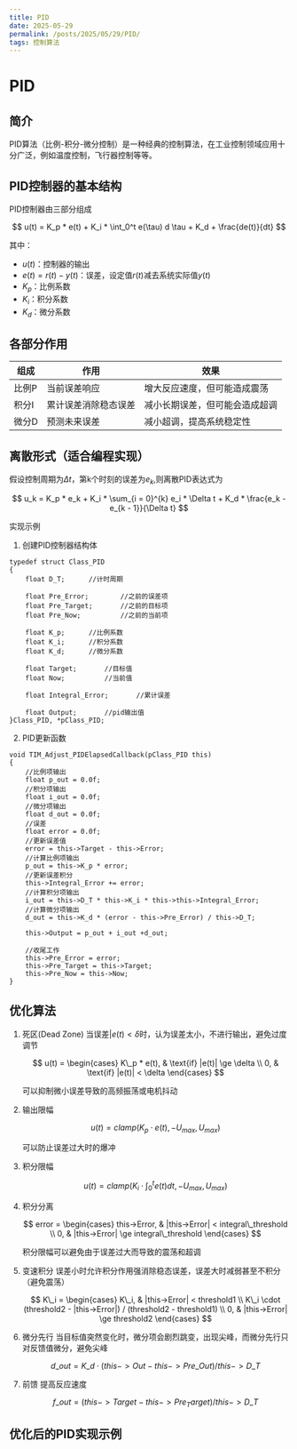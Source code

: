 ```yaml
---
title: PID
date: 2025-05-29
permalink: /posts/2025/05/29/PID/
tags: 控制算法
---
```


# PID
## 简介
PID算法（比例-积分-微分控制）是一种经典的控制算法，在工业控制领域应用十分广泛，例如温度控制，飞行器控制等等。
## PID控制器的基本结构
PID控制器由三部分组成

$$
u(t) = K_p *  e(t) + K_i * \int_0^t e(\tau) d \tau + K_d + \frac{de(t)}{dt}
$$

其中：
- $u(t)$：控制器的输出
- $e(t) = r(t) - y(t)$：误差，设定值$r(t)$减去系统实际值$y(t)$
- $K_p$：比例系数
- $K_i$：积分系数
- $K_d$：微分系数

## 各部分作用

|组成|作用|效果|
|---|---|---|
|比例P|当前误差响应|增大反应速度，但可能造成震荡|
|积分I|累计误差消除稳态误差|减小长期误差，但可能会造成超调|
|微分D|预测未来误差|减小超调，提高系统稳定性|

## 离散形式（适合编程实现）
假设控制周期为$\Delta t$，第k个时刻的误差为$e_k$,则离散PID表达式为

$$
u_k = K_p * e_k + K_i * \sum_{i = 0}^{k} e_i * \Delta t + K_d * \frac{e_k - e_{k - 1}}{\Delta t}
$$

实现示例
1. 创建PID控制器结构体
```
typedef struct Class_PID
{
    float D_T;      //计时周期

    float Pre_Error;        //之前的误差项        
    float Pre_Target;       //之前的目标项
    float Pre_Now;          //之前的当前项

    float K_p;      //比例系数
    float K_i;      //积分系数
    float K_d;      //微分系数

    float Target;       //目标值
    float Now;          //当前值

    float Integral_Error;       //累计误差

    float Output;       //pid输出值
}Class_PID, *pClass_PID;
```
2. PID更新函数
```
void TIM_Adjust_PIDElapsedCallback(pClass_PID this)
{
    //比例项输出
    float p_out = 0.0f;
    //积分项输出
    float i_out = 0.0f;
    //微分项输出
    float d_out = 0.0f;
    //误差
    float error = 0.0f;
    //更新误差值
    error = this->Target - this->Error;
    //计算比例项输出
    p_out = this->K_p * error;
    //更新误差积分
    this->Integral_Error += error;
    //计算积分项输出
    i_out = this->D_T * this->K_i * this->this->Integral_Error;
    //计算微分项输出
    d_out = this->K_d * (error - this->Pre_Error) / this->D_T;

    this->Output = p_out + i_out +d_out;

    //收尾工作
    this->Pre_Error = error;
    this->Pre_Target = this->Target;
    this->Pre_Now = this->Now;
}
```

## 优化算法
1. 死区(Dead Zone)
    当误差$|e(t) < \delta$时，认为误差太小，不进行输出，避免过度调节

    $$
    u(t) = 
    \begin{cases}
    K\_p * e(t), & \text{if} |e(t)| \ge \delta \\
    0, & \text{if} |e(t)| < \delta
    \end{cases}
    $$


    可以抑制微小误差导致的高频振荡或电机抖动
2. 输出限幅

    $$
    u(t) = clamp(K_p \cdot e(t), -U_{max}, U_{max})
    $$

    可以防止误差过大时的爆冲
3. 积分限幅

    $$
    u(t) = clamp(K_i \cdot \int_0^t e(t) dt, -U_{max}, U_{max})
    $$

4. 积分分离

    $$
    error = 
    \begin{cases}
    this->Error, & |this->Error| < integral\_threshold \\
    0, & |this->Error| \ge integral\_threshold
    \end{cases}
    $$

    积分限幅可以避免由于误差过大而导致的震荡和超调
5. 变速积分
    误差小时允许积分作用强消除稳态误差，误差大时减弱甚至不积分（避免震荡）

    $$
    K\_i =
    \begin{cases}
    K\_i, & |this->Error| < threshold1 \\
    K\_i \cdot (threshold2 - |this->Error|) / (threshold2 - threshold1) \\ 
    0, & |this->Error| \ge threshold2
    \end{cases} 
    $$

6. 微分先行
    当目标值突然变化时，微分项会剧烈跳变，出现尖峰，而微分先行只对反馈值微分，避免尖峰

    $$
    d\_out = K\_d \cdot (this->Out - this->Pre\_Out) / this->D\_T
    $$

7. 前馈
    提高反应速度

    $$
    f\_out = (this->Target - this->Pre_Target) / this->D\_T
    $$

## 优化后的PID实现示例
```

```
